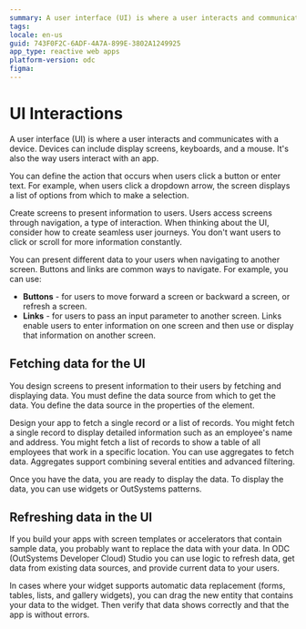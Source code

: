 ```yaml
---
summary: A user interface (UI) is where a user interacts and communicates with a device.
tags:
locale: en-us
guid: 743F0F2C-6ADF-4A7A-899E-3802A1249925
app_type: reactive web apps
platform-version: odc
figma:
---
```

# UI Interactions

A user interface (UI) is where a user interacts and communicates with a device. Devices can include display screens, keyboards, and a mouse. It's also the way users interact with an app.

You can define the action that occurs when users click a button or enter text. For example, when users click a dropdown arrow, the screen displays a list of options from which to make a selection.

Create screens to present information to users. Users access screens through navigation, a type of interaction. When thinking about the UI, consider how to create seamless user journeys. You don't want users to click or scroll for more information constantly.  

You can present different data to your users when navigating to another screen. Buttons and links are common ways to navigate. For example, you can use:

* **Buttons** - for users to move forward a screen or backward a screen, or refresh a screen.
* **Links** - for users to pass an input parameter to another screen. Links enable users to enter information on one screen and then use or display that information on another screen.

## Fetching data for the UI

You design screens to present information to their users by fetching and displaying data. You must define the data source from which to get the data. You define the data source in the properties of the element.

Design your app to fetch a single record or a list of records. You might fetch a single record to display detailed information such as an employee's name and address. You might fetch a list of records to show a table of all employees that work in a specific location. You can use aggregates to fetch data. Aggregates support combining several entities and advanced filtering.

Once you have the data, you are ready to display the data. To display the data, you can use widgets or OutSystems patterns.

## Refreshing data in the UI

If you build your apps with screen templates or accelerators that contain sample data, you probably want to replace the data with your data. In ODC (OutSystems Developer Cloud) Studio you can use logic to refresh data, get data from existing data sources, and provide current data to your users.

In cases where your widget supports automatic data replacement (forms, tables, lists, and gallery widgets), you can drag the new entity that contains your data to the widget. Then verify that data shows correctly and that the app is without errors.

